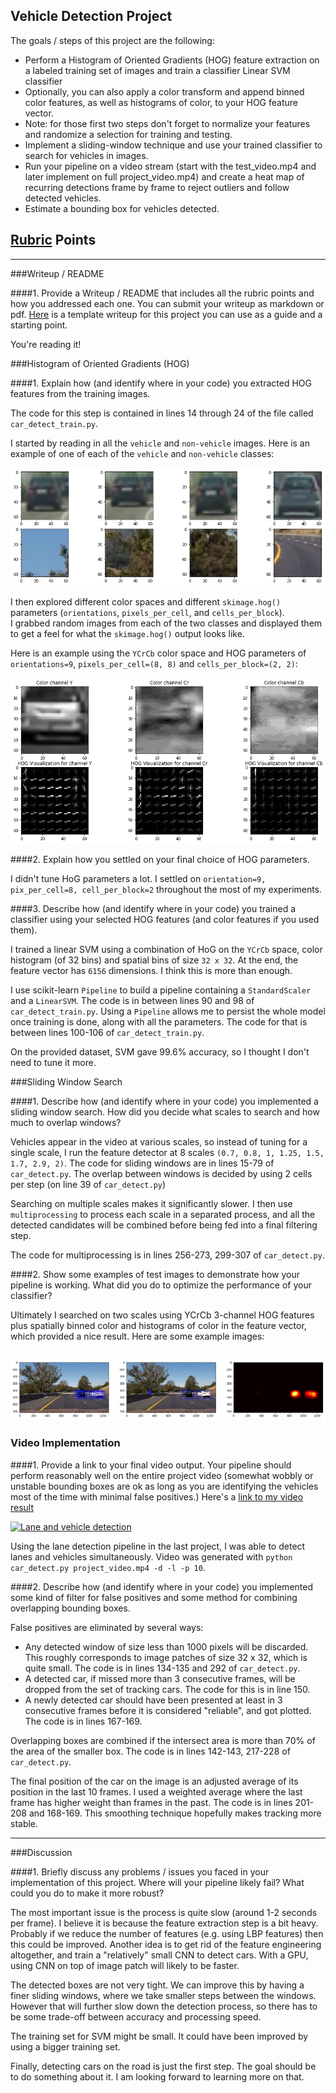 ## Vehicle Detection Project

The goals / steps of this project are the following:

* Perform a Histogram of Oriented Gradients (HOG) feature extraction on a labeled training set of images and train a classifier Linear SVM classifier
* Optionally, you can also apply a color transform and append binned color features, as well as histograms of color, to your HOG feature vector. 
* Note: for those first two steps don't forget to normalize your features and randomize a selection for training and testing.
* Implement a sliding-window technique and use your trained classifier to search for vehicles in images.
* Run your pipeline on a video stream (start with the test_video.mp4 and later implement on full project_video.mp4) and create a heat map of recurring detections frame by frame to reject outliers and follow detected vehicles.
* Estimate a bounding box for vehicles detected.

[//]: # (Image References)
[image1]: ./output_images/car_not_car.png
[image2]: ./output_images/hog_ycrcb.png
[image3]: ./output_images/sliding_windows.png

## [Rubric](https://review.udacity.com/#!/rubrics/513/view) Points

---
###Writeup / README

####1. Provide a Writeup / README that includes all the rubric points and how you addressed each one.  You can submit your writeup as markdown or pdf.  [Here](https://github.com/udacity/CarND-Vehicle-Detection/blob/master/writeup_template.md) is a template writeup for this project you can use as a guide and a starting point.  

You're reading it!

###Histogram of Oriented Gradients (HOG)

####1. Explain how (and identify where in your code) you extracted HOG features from the training images.

The code for this step is contained in lines 14 through 24 of the file called `car_detect_train.py`.  

I started by reading in all the `vehicle` and `non-vehicle` images.  Here is an example of one of each of the `vehicle` and `non-vehicle` classes:

![alt text][image1]

I then explored different color spaces and different `skimage.hog()` parameters (`orientations`, `pixels_per_cell`, and `cells_per_block`).  
I grabbed random images from each of the two classes and displayed them to get a feel for what the `skimage.hog()` output looks like.

Here is an example using the `YCrCb` color space and HOG parameters of `orientations=9`, `pixels_per_cell=(8, 8)` and `cells_per_block=(2, 2)`:


![alt text][image2]

####2. Explain how you settled on your final choice of HOG parameters.

I didn't tune HoG parameters a lot. I settled on `orientation=9, pix_per_cell=8, cell_per_block=2` throughout the most of my experiments.

####3. Describe how (and identify where in your code) you trained a classifier using your selected HOG features (and color features if you used them).

I trained a linear SVM using a combination of HoG on the `YCrCb` space, color histogram (of 32 bins) and spatial bins of size `32 x 32`.
At the end, the feature vector has `6156` dimensions. I think this is more than enough.

I use scikit-learn `Pipeline` to build a pipeline containing a `StandardScaler` and a `LinearSVM`. The code is 
in between lines 90 and 98 of `car_detect_train.py`. Using a `Pipeline` allows me to persist the whole model 
once training is done, along with all the parameters. The code for that is between lines 100-106 of `car_detect_train.py`.

On the provided dataset, SVM gave 99.6% accuracy, so I thought I don't need to tune it more.

###Sliding Window Search

####1. Describe how (and identify where in your code) you implemented a sliding window search.  How did you decide what scales to search and how much to overlap windows?

Vehicles appear in the video at various scales, so instead of tuning for a single scale, I run the feature detector 
at 8 scales `(0.7, 0.8, 1, 1.25, 1.5, 1.7, 2.9, 2)`. The code for sliding windows are in lines 15-79 of `car_detect.py`.
The overlap between windows is decided by using 2 cells per step (on line 39 of `car_detect.py`)

Searching on multiple scales makes it significantly slower. I then use `multiprocessing` to process each scale in a separated
process, and all the detected candidates will be combined before being fed into a final filtering step.

The code for multiprocessing is in lines 256-273, 299-307 of `car_detect.py`.


####2. Show some examples of test images to demonstrate how your pipeline is working.  What did you do to optimize the performance of your classifier?

Ultimately I searched on two scales using YCrCb 3-channel HOG features plus spatially binned color and histograms of color in the feature vector, which provided a nice result.  Here are some example images:

![alt text][image3]
---

### Video Implementation

####1. Provide a link to your final video output.  Your pipeline should perform reasonably well on the entire project video (somewhat wobbly or unstable bounding boxes are ok as long as you are identifying the vehicles most of the time with minimal false positives.)
Here's a [link to my video result](./project_video_detected.mp4)

[![Lane and vehicle detection](https://img.youtube.com/vi/4Bb72FhYQKA/0.jpg)](https://youtu.be/4Bb72FhYQKA)

Using the lane detection pipeline in the last project, I was able to detect lanes and vehicles simultaneously.
Video was generated with `python car_detect.py project_video.mp4 -d -l -p 10`.

####2. Describe how (and identify where in your code) you implemented some kind of filter for false positives and some method for combining overlapping bounding boxes.

False positives are eliminated by several ways:

- Any detected window of size less than 1000 pixels will be discarded. This roughly corresponds to image patches of size 
32 x 32, which is quite small. The code is in lines 134-135 and 292 of `car_detect.py`.
- A detected car, if missed more than 3 consecutive frames, will be dropped from the set of tracking cars.
The code for this is in line 150.
- A newly detected car should have been presented at least in 3 consecutive frames before it is considered "reliable",
and got plotted. The code is in lines 167-169.

Overlapping boxes are combined if the intersect area is more than 70% of the area of the smaller box.
The code is in lines 142-143, 217-228 of `car_detect.py`.

The final position of the car on the image is an adjusted average of its position in the last 10 frames.
I used a weighted average where the last frame has higher weight than frames in the past. 
The code is in lines 201-208 and 168-169. This smoothing technique hopefully makes tracking more stable.

---

###Discussion

####1. Briefly discuss any problems / issues you faced in your implementation of this project.  Where will your pipeline likely fail?  What could you do to make it more robust?

The most important issue is the process is quite slow (around 1-2 seconds per frame). I believe it is because the
feature extraction step is a bit heavy. Probably if we reduce the number of features (e.g. using LBP features) then
this could be improved. Another idea is to get rid of the feature engineering altogether, and train a "relatively"
small CNN to detect cars. With a GPU, using CNN on top of image patch will likely to be faster.

The detected boxes are not very tight. We can improve this by having a finer sliding windows, where we take smaller
steps between the windows. However that will further slow down the detection process, so there has to be some trade-off
between accuracy and processing speed.

The training set for SVM might be small. It could have been improved by using a bigger training set.

Finally, detecting cars on the road is just the first step. The goal should be to do something about it. I am looking forward
to learning more on that.